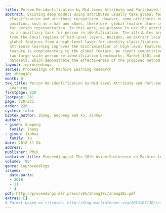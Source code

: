```yaml
---
title: Person Re-identification by Mid-level Attribute and Part-based Identity Learning
abstract: Existing deep models using attributes usually take global features for identity
  classification and attribute recognition. However, some attributes exist in local
  position, such as a hat and shoes, therefore  global feature alone is insufficient
  for person representation. In this work, we propose to use the attribute recognition
  as an auxiliary task for person re-identification. The attributes are recognised
  from the local regions of mid-level layers. Besides, we extract local features and
  global features from a high-level layer for identity classification. The mid-level
  attribute learning improves the discrimination of high-level features, and the local
  feature is complementary to the global feature. We report competitive results on
  two large-scale person re-identification benchmarks, Market-1501 and DukeMTMC-reID
  datasets, which demonstrate the effectiveness of the proposed method.
layout: inproceedings
series: Proceedings of Machine Learning Research
id: zhang18c
month: 0
tex_title: Person Re-identification by Mid-level Attribute and Part-based Identity
  Learning
firstpage: 220
lastpage: 231
page: 220-231
order: 220
cycles: false
bibtex_author: Zhang, Guopeng and Xu, Jinhua
author:
- given: Guopeng
  family: Zhang
- given: Jinhua
  family: Xu
date: 2018-11-04
address: 
publisher: PMLR
container-title: Proceedings of The 10th Asian Conference on Machine Learning
volume: '95'
genre: inproceedings
issued:
  date-parts:
  - 2018
  - 11
  - 4
pdf: http://proceedings.mlr.press/v95/zhang18c/zhang18c.pdf
extras: []
# Format based on citeproc: http://blog.martinfenner.org/2013/07/30/citeproc-yaml-for-bibliographies/
---
```

